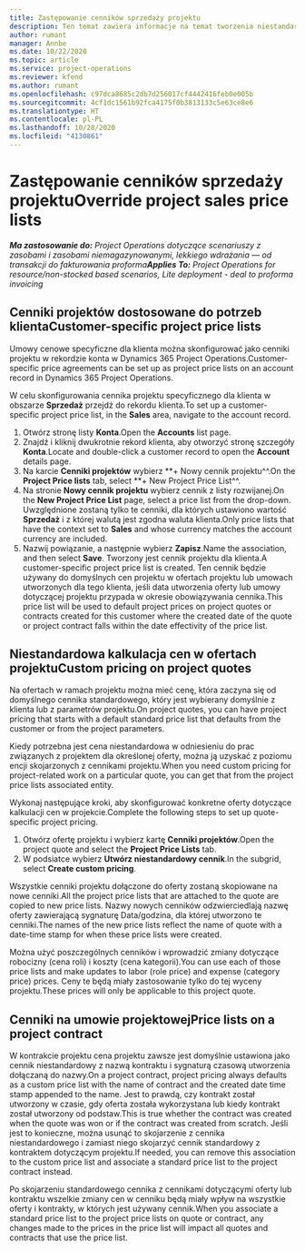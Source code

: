 ```yaml
---
title: Zastępowanie cenników sprzedaży projektu
description: Ten temat zawiera informacje na temat tworzenia niestandardowych cenników sprzedaży.
author: rumant
manager: Annbe
ms.date: 10/22/2020
ms.topic: article
ms.service: project-operations
ms.reviewer: kfend
ms.author: rumant
ms.openlocfilehash: c97dca8685c2db7d256017cf4442416feb0e005b
ms.sourcegitcommit: 4cf1dc1561b92fca4175f0b3813133c5e63ce8e6
ms.translationtype: HT
ms.contentlocale: pl-PL
ms.lasthandoff: 10/28/2020
ms.locfileid: "4130861"
---
```

# <a name="override-project-sales-price-lists"></a><span data-ttu-id="69eef-103">Zastępowanie cenników sprzedaży projektu</span><span class="sxs-lookup"><span data-stu-id="69eef-103">Override project sales price lists</span></span>

<span data-ttu-id="69eef-104">_**Ma zastosowanie do:** Project Operations dotyczące scenariuszy z zasobami i zasobami niemagazynowanymi, lekkiego wdrażania — od transakcji do fakturowania proforma_</span><span class="sxs-lookup"><span data-stu-id="69eef-104">_**Applies To:** Project Operations for resource/non-stocked based scenarios, Lite deployment - deal to proforma invoicing_</span></span>

## <a name="customer-specific-project-price-lists"></a><span data-ttu-id="69eef-105">Cenniki projektów dostosowane do potrzeb klienta</span><span class="sxs-lookup"><span data-stu-id="69eef-105">Customer-specific project price lists</span></span>

<span data-ttu-id="69eef-106">Umowy cenowe specyficzne dla klienta można skonfigurować jako cenniki projektu w rekordzie konta w Dynamics 365 Project Operations.</span><span class="sxs-lookup"><span data-stu-id="69eef-106">Customer-specific price agreements can be set up as project price lists on an account record in Dynamics 365 Project Operations.</span></span>

<span data-ttu-id="69eef-107">W celu skonfigurowania cennika projektu specyficznego dla klienta w obszarze **Sprzedaż** przejdź do rekordu klienta.</span><span class="sxs-lookup"><span data-stu-id="69eef-107">To set up a customer-specific project price list, in the **Sales** area, navigate to the account record.</span></span>

1. <span data-ttu-id="69eef-108">Otwórz stronę listy **Konta**.</span><span class="sxs-lookup"><span data-stu-id="69eef-108">Open the **Accounts** list page.</span></span>
2. <span data-ttu-id="69eef-109">Znajdź i kliknij dwukrotnie rekord klienta, aby otworzyć stronę szczegóły **Konta**.</span><span class="sxs-lookup"><span data-stu-id="69eef-109">Locate and double-click a customer record to open the **Account** details page.</span></span>
3. <span data-ttu-id="69eef-110">Na karcie **Cenniki projektów** wybierz \*\*+ Nowy cennik projektu^^.</span><span class="sxs-lookup"><span data-stu-id="69eef-110">On the **Project Price lists** tab, select \*\*+ New Project Price List^^.</span></span>
4. <span data-ttu-id="69eef-111">Na stronie **Nowy cennik projektu** wybierz cennik z listy rozwijanej.</span><span class="sxs-lookup"><span data-stu-id="69eef-111">On the **New Project Price List** page, select a price list from the drop-down.</span></span> <span data-ttu-id="69eef-112">Uwzględnione zostaną tylko te cenniki, dla których ustawiono wartość **Sprzedaż** i z której walutą jest zgodna waluta klienta.</span><span class="sxs-lookup"><span data-stu-id="69eef-112">Only price lists that have the context set to **Sales** and whose currency matches the account currency are included.</span></span>
5. <span data-ttu-id="69eef-113">Nazwij powiązanie, a następnie wybierz **Zapisz**.</span><span class="sxs-lookup"><span data-stu-id="69eef-113">Name the association, and then select **Save**.</span></span> <span data-ttu-id="69eef-114">Tworzony jest cennik projektu dla klienta.</span><span class="sxs-lookup"><span data-stu-id="69eef-114">A customer-specific project price list is created.</span></span> <span data-ttu-id="69eef-115">Ten cennik będzie używany do domyślnych cen projektu w ofertach projektu lub umowach utworzonych dla tego klienta, jeśli data utworzenia oferty lub umowy dotyczącej projektu przypada w okresie obowiązywania cennika.</span><span class="sxs-lookup"><span data-stu-id="69eef-115">This price list will be used to default project prices on project quotes or contracts created for this customer where the created date of the quote or project contract falls within the date effectivity of the price list.</span></span>

## <a name="custom-pricing-on-project-quotes"></a><span data-ttu-id="69eef-116">Niestandardowa kalkulacja cen w ofertach projektu</span><span class="sxs-lookup"><span data-stu-id="69eef-116">Custom pricing on project quotes</span></span>

<span data-ttu-id="69eef-117">Na ofertach w ramach projektu można mieć cenę, która zaczyna się od domyślnego cennika standardowego, który jest wybierany domyślnie z klienta lub z parametrów projektu.</span><span class="sxs-lookup"><span data-stu-id="69eef-117">On project quotes, you can have project pricing that starts with a default standard price list that defaults from the customer or from the project parameters.</span></span>

<span data-ttu-id="69eef-118">Kiedy potrzebna jest cena niestandardowa w odniesieniu do prac związanych z projektem dla określonej oferty, można ją uzyskać z poziomu encji skojarzonych z cennikami projektu.</span><span class="sxs-lookup"><span data-stu-id="69eef-118">When you need custom pricing for project-related work on a particular quote, you can get that from the project price lists associated entity.</span></span>

<span data-ttu-id="69eef-119">Wykonaj następujące kroki, aby skonfigurować konkretne oferty dotyczące kalkulacji cen w projekcie.</span><span class="sxs-lookup"><span data-stu-id="69eef-119">Complete the following steps to set up quote-specific project pricing.</span></span>

1. <span data-ttu-id="69eef-120">Otwórz ofertę projektu i wybierz kartę **Cenniki projektów**.</span><span class="sxs-lookup"><span data-stu-id="69eef-120">Open the project quote and select the **Project Price Lists** tab.</span></span>
2. <span data-ttu-id="69eef-121">W podsiatce wybierz **Utwórz niestandardowy cennik**.</span><span class="sxs-lookup"><span data-stu-id="69eef-121">In the subgrid, select **Create custom pricing**.</span></span>

<span data-ttu-id="69eef-122">Wszystkie cenniki projektu dołączone do oferty zostaną skopiowane na nowe cenniki.</span><span class="sxs-lookup"><span data-stu-id="69eef-122">All the project price lists that are attached to the quote are copied to new price lists.</span></span> <span data-ttu-id="69eef-123">Nazwy nowych cenników odzwierciedlają nazwę oferty zawierającą sygnaturę Data/godzina, dla której utworzono te cenniki.</span><span class="sxs-lookup"><span data-stu-id="69eef-123">The names of the new price lists reflect the name of quote with a date-time stamp for when these price lists were created.</span></span>

<span data-ttu-id="69eef-124">Można użyć poszczególnych cenników i wprowadzić zmiany dotyczące robocizny (cena roli) i koszty (cena kategorii).</span><span class="sxs-lookup"><span data-stu-id="69eef-124">You can use each of those price lists and make updates to labor (role price) and expense (category price) prices.</span></span> <span data-ttu-id="69eef-125">Ceny te będą miały zastosowanie tylko do tej wyceny projektu.</span><span class="sxs-lookup"><span data-stu-id="69eef-125">These prices will only be applicable to this project quote.</span></span>

## <a name="price-lists-on-a-project-contract"></a><span data-ttu-id="69eef-126">Cenniki na umowie projektowej</span><span class="sxs-lookup"><span data-stu-id="69eef-126">Price lists on a project contract</span></span>

<span data-ttu-id="69eef-127">W kontrakcie projektu cena projektu zawsze jest domyślnie ustawiona jako cennik niestandardowy z nazwą kontraktu i sygnaturą czasową utworzenia dołączaną do nazwy.</span><span class="sxs-lookup"><span data-stu-id="69eef-127">On a project contract, project pricing always defaults as a custom price list with the name of contract and the created date time stamp appended to the name.</span></span> <span data-ttu-id="69eef-128">Jest to prawdą, czy kontrakt został utworzony w czasie, gdy oferta została wykorzystana lub kiedy kontrakt został utworzony od podstaw.</span><span class="sxs-lookup"><span data-stu-id="69eef-128">This is true whether the contract was created when the quote was won or if the contract was created from scratch.</span></span> <span data-ttu-id="69eef-129">Jeśli jest to konieczne, można usunąć to skojarzenie z cennika niestandardowego i zamiast niego skojarzyć cennik standardowy z kontraktem dotyczącym projektu.</span><span class="sxs-lookup"><span data-stu-id="69eef-129">If needed, you can remove this association to the custom price list and associate a standard price list to the project contract instead.</span></span>

<span data-ttu-id="69eef-130">Po skojarzeniu standardowego cennika z cennikami dotyczącymi oferty lub kontraktu wszelkie zmiany cen w cenniku będą miały wpływ na wszystkie oferty i kontrakty, w których jest używany cennik.</span><span class="sxs-lookup"><span data-stu-id="69eef-130">When you associate a standard price list to the project price lists on quote or contract, any changes made to the prices in the price list will impact all quotes and contracts that use the price list.</span></span>
